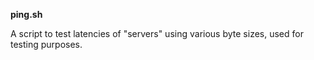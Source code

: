 **ping.sh**

A script to test latencies of "servers" using various byte sizes, used for testing purposes.
